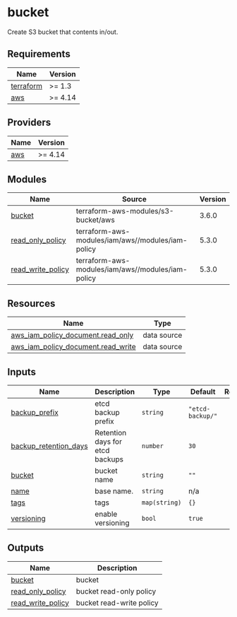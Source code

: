 # bucket
Create S3 bucket that contents in/out.

## Requirements

| Name | Version |
|------|---------|
| <a name="requirement_terraform"></a> [terraform](#requirement\_terraform) | >= 1.3 |
| <a name="requirement_aws"></a> [aws](#requirement\_aws) | >= 4.14 |

## Providers

| Name | Version |
|------|---------|
| <a name="provider_aws"></a> [aws](#provider\_aws) | >= 4.14 |

## Modules

| Name | Source | Version |
|------|--------|---------|
| <a name="module_bucket"></a> [bucket](#module\_bucket) | terraform-aws-modules/s3-bucket/aws | 3.6.0 |
| <a name="module_read_only_policy"></a> [read\_only\_policy](#module\_read\_only\_policy) | terraform-aws-modules/iam/aws//modules/iam-policy | 5.3.0 |
| <a name="module_read_write_policy"></a> [read\_write\_policy](#module\_read\_write\_policy) | terraform-aws-modules/iam/aws//modules/iam-policy | 5.3.0 |

## Resources

| Name | Type |
|------|------|
| [aws_iam_policy_document.read_only](https://registry.terraform.io/providers/hashicorp/aws/latest/docs/data-sources/iam_policy_document) | data source |
| [aws_iam_policy_document.read_write](https://registry.terraform.io/providers/hashicorp/aws/latest/docs/data-sources/iam_policy_document) | data source |

## Inputs

| Name | Description | Type | Default | Required |
|------|-------------|------|---------|:--------:|
| <a name="input_backup_prefix"></a> [backup\_prefix](#input\_backup\_prefix) | etcd backup prefix | `string` | `"etcd-backup/"` | no |
| <a name="input_backup_retention_days"></a> [backup\_retention\_days](#input\_backup\_retention\_days) | Retention days for etcd backups | `number` | `30` | no |
| <a name="input_bucket"></a> [bucket](#input\_bucket) | bucket name | `string` | `""` | no |
| <a name="input_name"></a> [name](#input\_name) | base name. | `string` | n/a | yes |
| <a name="input_tags"></a> [tags](#input\_tags) | tags | `map(string)` | `{}` | no |
| <a name="input_versioning"></a> [versioning](#input\_versioning) | enable versioning | `bool` | `true` | no |

## Outputs

| Name | Description |
|------|-------------|
| <a name="output_bucket"></a> [bucket](#output\_bucket) | bucket |
| <a name="output_read_only_policy"></a> [read\_only\_policy](#output\_read\_only\_policy) | bucket read-only policy |
| <a name="output_read_write_policy"></a> [read\_write\_policy](#output\_read\_write\_policy) | bucket read-write policy |
